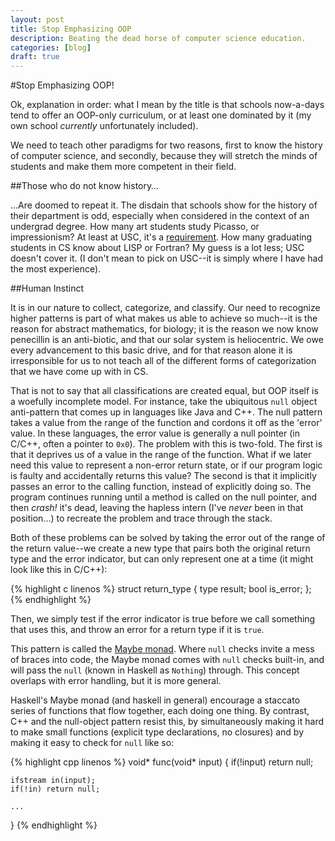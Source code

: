 ```yaml
---
layout: post
title: Stop Emphasizing OOP
description: Beating the dead horse of computer science education.
categories: [blog]
draft: true
---
```


#Stop Emphasizing OOP!

Ok, explanation in order: what I mean by the title is that schools now-a-days tend to offer an OOP-only curriculum, or at least one dominated by it (my own school *currently* unfortunately included).

We need to teach other paradigms for two reasons, first to know the history of computer science, and secondly, because they will stretch the minds of students and make them more competent in their field.

##Those who do not know history…

…Are doomed to repeat it. The disdain that schools show for the history of their department is odd, especially when considered in the context of an undergrad degree. How many art students study Picasso, or impressionism? At least at USC, it's a [requirement](http://www.usc.edu/dept/publications/cat2012/private/pdf/2012_2013/fine_arts_12.pdf). How many graduating students in CS know about LISP or Fortran? My guess is a lot less; USC doesn't cover it. (I don't mean to pick on USC--it is simply where I have had the most experience).

##Human Instinct

It is in our nature to collect, categorize, and classify. Our need to recognize higher patterns is part of what makes us able to achieve so much--it is the reason for abstract mathematics, for biology; it is the reason we now know penecillin is an anti-biotic, and that our solar system is heliocentric. We owe every advancement to this basic drive, and for that reason alone it is irresponsible for us to not teach all of the different forms of categorization that we have come up with in CS.

That is not to say that all classifications are created equal, but OOP itself is a woefully incomplete model. For instance, take the ubiquitous `null` object anti-pattern that comes up in languages like Java and C++. The null pattern takes a value from the range of the function and cordons it off as the 'error' value. In these languages, the error value is generally a null pointer (in C/C++, often a pointer to `0x0`). The problem with this is two-fold. The first is that it deprives us of a value in the range of the function. What if we later need this value to represent a non-error return state, or if our program logic is faulty and accidentally returns this value? The second is that it implicitly passes an error to the calling function, instead of explicitly doing so. The program continues running until a method is called on the null pointer, and then *crash!* it's dead, leaving the hapless intern (I've *never* been in that position…) to recreate the problem and trace through the stack.

Both of these problems can be solved by taking the error out of the range of the return value--we create a new type that pairs both the original return type and the error indicator, but can only represent one at a time (it might look like this in C/C++):

{% highlight c linenos %}
struct return_type {
  	type result;
  	bool is_error;
};
{% endhighlight %}

Then, we simply test if the error indicator is true before we call something that uses this, and throw an error for a return type if it is `true`.

This pattern is called the <a href='http://en.wikipedia.org/wiki/Monad_(functional_programming)#The_Maybe_monad'>Maybe monad</a>. Where `null` checks invite a mess of braces into code, the Maybe monad comes with `null` checks built-in, and will pass the `null` (known in Haskell as `Nothing`) through. This concept overlaps with error handling, but it is more general.

Haskell's Maybe monad (and haskell in general) encourage a staccato series of functions that flow together, each doing one thing. By contrast, C++ and the null-object pattern resist this, by simultaneously making it hard to make small functions (explicit type declarations, no closures) and by making it easy to check for `null` like so:

{% highlight cpp linenos %}
void* func(void* input) {
	if(!input) return null;

	ifstream in(input);
	if(!in) return null;

	...
}
{% endhighlight %}

